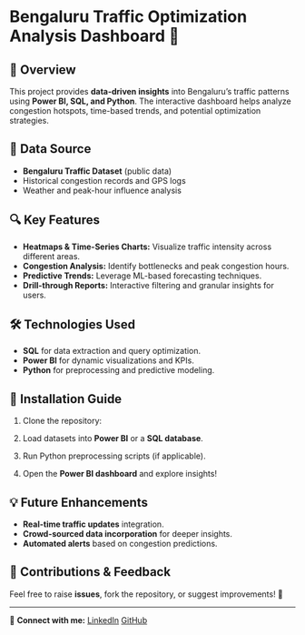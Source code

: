 # Bengaluru Traffic Optimization Analysis Dashboard 🚦

## 📌 Overview
This project provides **data-driven insights** into Bengaluru’s traffic patterns using **Power BI, SQL, and Python**. The interactive dashboard helps analyze congestion hotspots, time-based trends, and potential optimization strategies.

## 📂 Data Source
- **Bengaluru Traffic Dataset** (public data)
- Historical congestion records and GPS logs
- Weather and peak-hour influence analysis

## 🔍 Key Features
- **Heatmaps & Time-Series Charts:** Visualize traffic intensity across different areas.
- **Congestion Analysis:** Identify bottlenecks and peak congestion hours.
- **Predictive Trends:** Leverage ML-based forecasting techniques.
- **Drill-through Reports:** Interactive filtering and granular insights for users.

## 🛠 Technologies Used
- **SQL** for data extraction and query optimization.
- **Power BI** for dynamic visualizations and KPIs.
- **Python** for preprocessing and predictive modeling.

## 🚀 Installation Guide
1. Clone the repository:

2. Load datasets into **Power BI** or a **SQL database**.
3. Run Python preprocessing scripts (if applicable).
4. Open the **Power BI dashboard** and explore insights!

## 💡 Future Enhancements
- **Real-time traffic updates** integration.
- **Crowd-sourced data incorporation** for deeper insights.
- **Automated alerts** based on congestion predictions.

## 📢 Contributions & Feedback
Feel free to raise **issues**, fork the repository, or suggest improvements! 🚀

---

🔗 **Connect with me:** 
[LinkedIn](https://www.linkedin.com/in/kirankhullegala/) 
[GitHub](https://github.com/Kiranrajk9702)  

